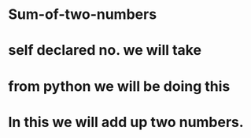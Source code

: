 # Sum-of-two-numbers
# self declared no. we will take
# from python we will be doing this
# In this we will add up two numbers.
